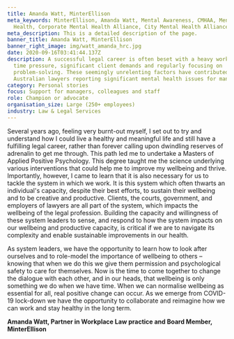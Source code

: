 ```yaml
---
title: Amanda Watt, MinterEllison
meta_keywords: MinterEllison, Amanda Watt, Mental Awareness, CMHAA, Mental
  Health, Corporate Mental Health Alliance, City Mental Health Alliance.
meta_description: This is a detailed description of the page.
banner_title: Amanda Watt, MinterEllison
banner_right_image: img/watt_amanda_hrc.jpg
date: 2020-09-16T03:41:44.137Z
description: A successful legal career is often beset with a heavy workload,
  time pressure, significant client demands and regularly focusing on
  problem-solving. These seemingly unrelenting factors have contributed to
  Australian lawyers reporting significant mental health issues for many years.
category: Personal stories
focus: Support for managers, colleagues and staff
role: Champion or advocate
organisation_size: Large (250+ employees)
industry: Law & Legal Services
---
```

Several years ago, feeling very burnt-out myself, I set out to try and understand how I could live a healthy and meaningful life and still have a fulfilling legal career, rather than forever calling upon dwindling reserves of adrenalin to get me through. This path led me to undertake a Masters of Applied Positive Psychology. This degree taught me the science underlying various interventions that could help me to improve my wellbeing and thrive. Importantly, however, I came to learn that it is also necessary for us to tackle the system in which we work. It is this system which often thwarts an individual's capacity, despite their best efforts, to sustain their wellbeing and to be creative and productive. Clients, the courts, government, and employers of lawyers are all part of the system, which impacts the wellbeing of the legal profession. Building the capacity and willingness of these system leaders to sense, and respond to how the system impacts on our wellbeing and productive capacity, is critical if we are to navigate its complexity and enable sustainable improvements in our health.

As system leaders, we have the opportunity to learn how to look after ourselves and to role-model the importance of wellbeing to others – knowing that when we do this we give them permission and psychological safety to care for themselves. Now is the time to come together to change the dialogue with each other, and in our heads, that wellbeing is only something we do when we have time. When we can normalise wellbeing as essential for all, real positive change can occur. As we emerge from COVID-19 lock-down we have the opportunity to collaborate and reimagine how we can work and stay healthy in the long term.

**Amanda Watt, Partner in Workplace Law practice and Board Member, MinterEllison**